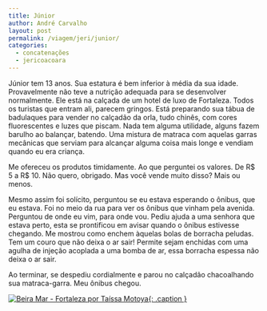```yaml
---
title: Júnior
author: André Carvalho
layout: post
permalink: /viagem/jeri/junior/
categories:
  - concatenações
  - jericoacoara
---
```


Júnior tem 13 anos. Sua estatura é bem inferior à média da sua idade.
Provavelmente não teve a nutrição adequada para se desenvolver normalmente. Ele
está na calçada de um hotel de luxo de Fortaleza. Todos os turistas que entram
ali, parecem gringos. Está preparando sua tábua de badulaques para vender no
calçadão da orla, tudo chinês, com cores fluorescentes e luzes que piscam. Nada
tem alguma utilidade, alguns fazem barulho ao balançar, batendo. Uma mistura de
matraca com aquelas garras mecânicas que serviam para alcançar alguma coisa
mais longe e vendiam quando eu era criança.

Me ofereceu os produtos timidamente. Ao que perguntei os valores. De R$ 5 a
R$ 10. Não quero, obrigado. Mas você vende muito disso? Mais ou menos.

Mesmo assim foi solícito, perguntou se eu estava esperando o ônibus, que eu
estava. Foi no meio da rua para ver os ônibus que vinham pela avenida.
Perguntou de onde eu vim, para onde vou. Pediu ajuda a uma senhora que estava
perto, esta se prontificou em avisar quando o ônibus estivesse chegando. Me
mostrou como enchem àquelas bolas de borracha peludas. Tem um couro que não
deixa o ar sair! Permite sejam enchidas com uma agulha de injeção acoplada a
uma bomba de ar, essa borracha espessa não deixa o ar sair.

Ao terminar, se despediu cordialmente e parou no calçadão chacoalhando sua
matraca-garra. Meu ônibus chegou.

[![Beira Mar - Fortaleza por Taíssa Motoya](https://farm4.staticflickr.com/3393/3535320053_3b0ea15a70_z.jpg){: .caption }](https://www.flickr.com/photos/tamotoya/3535320053)
